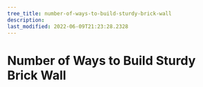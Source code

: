 ```yaml
---
tree_title: number-of-ways-to-build-sturdy-brick-wall
description: 
last_modified: 2022-06-09T21:23:28.2328
---
```


# Number of Ways to Build Sturdy Brick Wall
